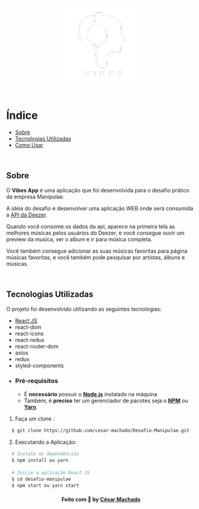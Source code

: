 <div align="center">
    <img src="./src/assets/logo.png" alt="Logo"  width="200px" height="200px" >
    <br><br>
    <br>
</div>

# Índice

- [Sobre](#sobre)
- [Tecnologias Utilizadas](#tecnologias-utilizadas)
- [Como Usar](#como-usar)
  <br>
  <a id="sobre"></a>

<br>

## Sobre

O <strong>Vibes App</strong> é uma aplicação que foi desenvolvida para o desafio prático da empresa Manipulae.<br>

A idéia do desafio é desenvolver uma aplicação WEB onde será consumida a [API da Deezer](https://developers.deezer.com/).

Quando você consome os dados da api, aparece na primeira tela as melhores músicas pelos usuários do Deezer, e você consegue ouvir um preview da musica, ver o album e ir para música completa. <br>

Você também consegue adicionar as suas músicas favoritas para página músicas favoritas, e você também pode pesquisar por artístas, álbuns e músicas.<br>

<br>

<a id="tecnologias-utilizadas"></a>

## Tecnologias Utilizadas

O projeto foi desenvolvido utilizando as seguintes tecnologias:

- [React JS](https://pt-br.reactjs.org/) <br>
- react-dom
- react-icons
- react-redux
- react-router-dom
- axios
- redux
- styled-components

<a id="como-usar"></a>

- ### **Pré-requisitos**

  - É **necessário** possuir o **[Node.js](https://nodejs.org/en/)** instalado na máquina
  - Também, é **preciso** ter um gerenciador de pacotes seja o **[NPM](https://www.npmjs.com/)** ou **[Yarn](https://yarnpkg.com/)**.

1. Faça um clone :

```sh
  $ git clone https://github.com/cesar-machado/Desafio-Manipulae.git
```

2. Executando a Aplicação:

```sh
  # Instale as dependências
  $ npm install ou yarn

  # Inicie a aplicação React JS
  $ cd desafio-manipulae
  $ npm start ou yarn start
```

<h4 align="center">
    Feito com 💜 by <a href="https://www.linkedin.com/in/cesar-mach/" target="_blank">César Machado</a>
</h4>
